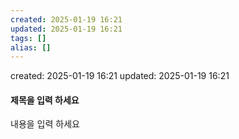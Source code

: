 ```yaml
---
created: 2025-01-19 16:21
updated: 2025-01-19 16:21
tags: []
alias: []
---
```


created: 2025-01-19 16:21
updated: 2025-01-19 16:21

#### 제목을 입력 하세요

내용을 입력 하세요